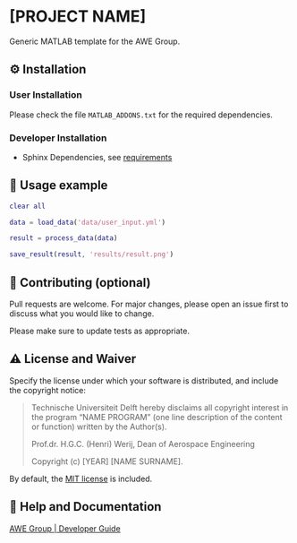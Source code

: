 # [PROJECT NAME]

Generic MATLAB template for the AWE Group.

## :gear: Installation

### User Installation
Please check the file `MATLAB_ADDONS.txt` for the required dependencies.

### Developer Installation
- Sphinx Dependencies, see [requirements](docs/requirements.txt)

## :eyes: Usage example

```matlab
clear all

data = load_data('data/user_input.yml')

result = process_data(data)

save_result(result, 'results/result.png')

```

## :wave: Contributing (optional)

Pull requests are welcome. For major changes, please open an issue first to discuss what you would like to change.

Please make sure to update tests as appropriate.

## :warning: License and Waiver

Specify the license under which your software is distributed, and include the copyright notice:

> Technische Universiteit Delft hereby disclaims all copyright interest in the program “NAME PROGRAM” (one line description of the content or function) written by the Author(s).
> 
> Prof.dr. H.G.C. (Henri) Werij, Dean of Aerospace Engineering
> 
> Copyright (c) [YEAR] [NAME SURNAME].

By default, the [MIT license](./LICENSE) is included.

## :gem: Help and Documentation
[AWE Group | Developer Guide](https://awegroup.github.io/developer-guide/)
